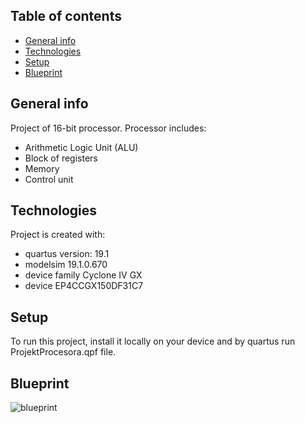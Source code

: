 ## Table of contents
* [General info](#general-info)
* [Technologies](#technologies)
* [Setup](#setup)
* [Blueprint](#blueprint)

## General info
Project of 16-bit processor.
Processor includes:
- Arithmetic Logic Unit (ALU)
- Block of registers
- Memory
- Control unit

## Technologies
Project is created with:
* quartus version: 19.1
* modelsim 19.1.0.670
* device family Cyclone IV GX
* device EP4CCGX150DF31C7
	
## Setup
To run this project, install it locally on your device and by quartus run ProjektProcesora.qpf file.

## Blueprint
![blueprint](https://user-images.githubusercontent.com/67759414/117350194-8db52900-aeac-11eb-80b9-b815c1ef5352.png)
